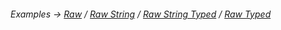 ###### Examples -> [Raw](../../examples/raw.md) / [Raw String](../../examples/raw-string.md) / [Raw String Typed](../../examples/raw-string-typed.md) / [Raw Typed](../../examples/raw-typed.md)
